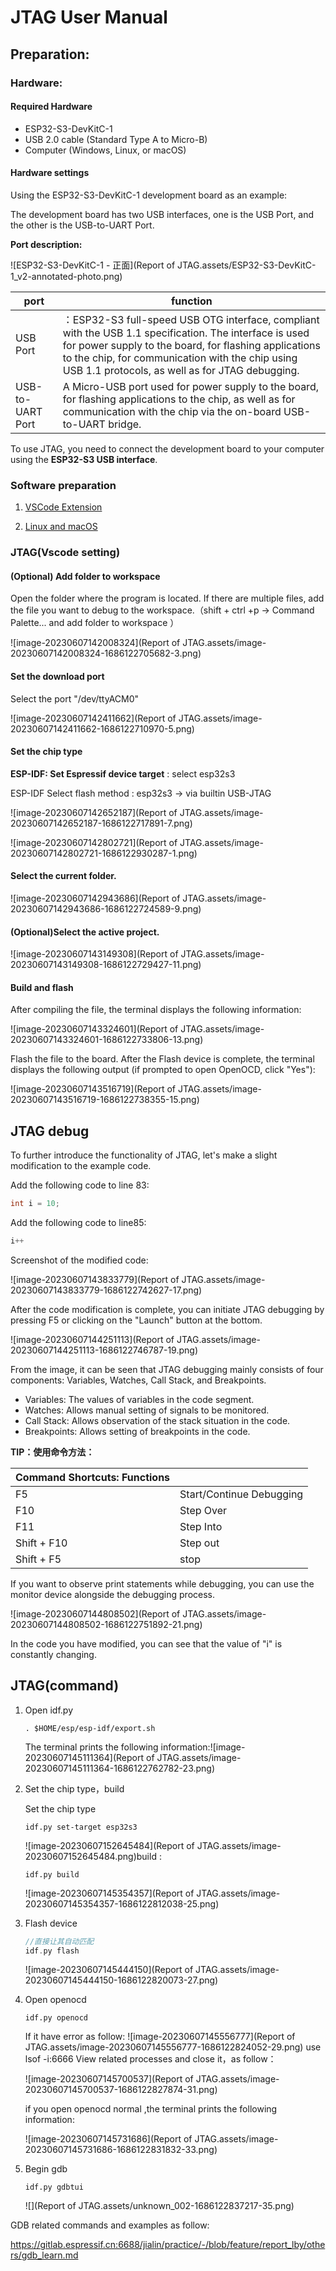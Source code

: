 # JTAG User Manual

## Preparation:

### Hardware:

#### Required Hardware

- ESP32-S3-DevKitC-1
- USB 2.0 cable (Standard Type A to Micro-B)
- Computer (Windows, Linux, or macOS)



#### Hardware settings

Using the ESP32-S3-DevKitC-1 development board as an example:

The development board has two USB interfaces, one is the USB Port, and the other is the USB-to-UART Port.



**Port description:**

![ESP32-S3-DevKitC-1 - 正面](Report of JTAG.assets/ESP32-S3-DevKitC-1_v2-annotated-photo.png)

| port             | function                                                     |
| ---------------- | ------------------------------------------------------------ |
| USB Port         | ：ESP32-S3 full-speed USB OTG interface, compliant with the USB 1.1 specification. The interface is used for power supply to the board, for flashing applications to the chip, for communication with the chip using USB 1.1 protocols, as well as for JTAG debugging. |
| USB-to-UART Port | A Micro-USB port used for power supply to the board, for flashing applications to the chip, as well as for communication with the chip via the on-board USB-to-UART bridge. |



To use JTAG, you need to connect the development board to your computer using the **ESP32-S3 USB interface**.



### Software preparation

1. [VSCode Extension](https://github.com/espressif/vscode-esp-idf-extension/blob/master/docs/tutorial/install.md)

2. [Linux and macOS](https://docs.espressif.com/projects/esp-idf/en/latest/esp32s3/get-started/linux-macos-setup.html)

   

### JTAG(Vscode setting)

#### (Optional) Add folder to workspace

Open the folder where the program is located. If there are multiple files, add the file you want to debug to the workspace.（shift + ctrl +p ->  Command Palette... and  add folder to workspace ）

![image-20230607142008324](Report of JTAG.assets/image-20230607142008324-1686122705682-3.png)

#### Set the download port 

Select the port "/dev/ttyACM0"

![image-20230607142411662](Report of JTAG.assets/image-20230607142411662-1686122710970-5.png)



#### Set the chip type

**ESP-IDF: Set Espressif device target** : select esp32s3 

ESP-IDF Select flash method : esp32s3 -> via builtin USB-JTAG

![image-20230607142652187](Report of JTAG.assets/image-20230607142652187-1686122717891-7.png)

![image-20230607142802721](Report of JTAG.assets/image-20230607142802721-1686122930287-1.png)



#### Select the current folder.

![image-20230607142943686](Report of JTAG.assets/image-20230607142943686-1686122724589-9.png)



#### (Optional)Select the active project.

![image-20230607143149308](Report of JTAG.assets/image-20230607143149308-1686122729427-11.png)



#### Build and flash

After compiling the file, the terminal displays the following information:

![image-20230607143324601](Report of JTAG.assets/image-20230607143324601-1686122733806-13.png)



Flash the file to the board. After the Flash device is complete, the terminal displays the following output (if prompted to open OpenOCD, click "Yes"):

![image-20230607143516719](Report of JTAG.assets/image-20230607143516719-1686122738355-15.png)



## JTAG debug

To further introduce the functionality of JTAG, let's make a slight modification to the example code.

Add the following code to line 83:

```c
int i = 10;
```

Add the following code to line85:

```c
i++
```

Screenshot of the modified code:

![image-20230607143833779](Report of JTAG.assets/image-20230607143833779-1686122742627-17.png)



After the code modification is complete, you can initiate JTAG debugging by pressing F5 or clicking on the "Launch" button at the bottom.

![image-20230607144251113](Report of JTAG.assets/image-20230607144251113-1686122746787-19.png)

From the image, it can be seen that JTAG debugging mainly consists of four components: Variables, Watches, Call Stack, and Breakpoints.



- Variables: The values of variables in the code segment.
- Watches: Allows manual setting of signals to be monitored.
- Call Stack: Allows observation of the stack situation in the code.
- Breakpoints: Allows setting of breakpoints in the code.





**TIP：使用命令方法：**

| Command Shortcuts: Functions |                          |
| ---------------------------- | ------------------------ |
| F5                           | Start/Continue Debugging |
| F10                          | Step Over                |
| F11                          | Step Into                |
| Shift + F10                  | Step out                 |
| Shift + F5                   | stop                     |



If you want to observe print statements while debugging, you can use the monitor device alongside the debugging process.

![image-20230607144808502](Report of JTAG.assets/image-20230607144808502-1686122751892-21.png)

In the code you have modified, you can see that the value of "i" is constantly changing.





## JTAG(command)

1. Open  idf.py

   ```
   . $HOME/esp/esp-idf/export.sh
   ```

   The terminal prints the following information:![image-20230607145111364](Report of JTAG.assets/image-20230607145111364-1686122762782-23.png)

2. Set the chip type，build 

   Set the chip type

   ```shell
   idf.py set-target esp32s3
   ```

   ![image-20230607152645484](Report of JTAG.assets/image-20230607152645484.png)build :

   ```
   idf.py build
   ```

   ![image-20230607145354357](Report of JTAG.assets/image-20230607145354357-1686122812038-25.png)

3. Flash device

   ```c
   //直接让其自动匹配
   idf.py flash
   ```

   ![image-20230607145444150](Report of JTAG.assets/image-20230607145444150-1686122820073-27.png)

4. Open openocd

   ```
   idf.py openocd
   ```

   If it have error as follow:
   ![image-20230607145556777](Report of JTAG.assets/image-20230607145556777-1686122824052-29.png)
   use  lsof -i:6666  View related processes and close it，as follow：

   ![image-20230607145700537](Report of JTAG.assets/image-20230607145700537-1686122827874-31.png)

   if you open openocd  normal  ,the terminal prints the following information:

   ![image-20230607145731686](Report of JTAG.assets/image-20230607145731686-1686122831832-33.png)

5. Begin gdb 

   ```
   idf.py gdbtui
   ```

   ![](Report of JTAG.assets/unknown_002-1686122837217-35.png)

GDB related commands and examples as follow:

https://gitlab.espressif.cn:6688/jialin/practice/-/blob/feature/report_lby/others/gdb_learn.md
